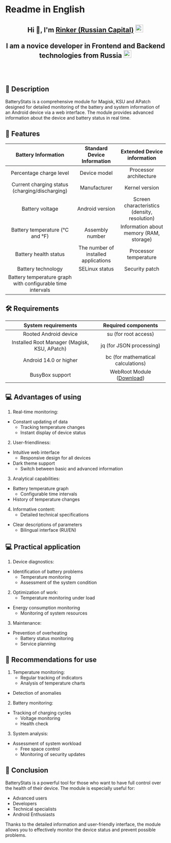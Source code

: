 <p style="box-sizing: border-box;">
  <h1>Readme in English</h1>
</p>
<div style="box-sizing: border-box;">
  <h2 align="center">Hi 👋, I'm <a href="https://t.me/Rinker001" target="_blank">Rinker (Russian Capital)</a>
    <img src="https://www.vectorlogo.zone/logos/buymeacoffee/buymeacoffee-icon.svg" height="24" style="margin: 1px; box-sizing: border-box; position: relative;">
  <br><br>
		I am a novice developer in Frontend and Backend technologies from Russia 
    <img src="https://emojisup.org/images/emoji/google/16-0/flag-russia.png" height="24" style="margin: 1px; box-sizing: border-box; position: relative;"/>
  </h2>
</div>
<div style="box-sizing: border-box;">
	<br><br>
	<span>
		<h2 tabindex="-1" class="heading-element" dir="auto">🍰 Description</h2>
		<div>BatteryStats is a comprehensive module for Magisk, KSU and APatch designed for detailed monitoring of the battery and system information of an Android device via a web interface. The module provides advanced information about the device and battery status in real time.</div>

<h2 tabindex="-1" class="heading-element" dir="auto">🧐 Features</h2>
<div>

|Battery Information                                       |Standard Device Information         |Extended Device information                 |
|:--------------------------------------------------------:|:----------------------------------:|:------------------------------------------:|
|Percentage charge level                                   |Device model                        |Processor architecture                      |
|Current charging status (charging/discharging)            |Manufacturer                        |Kernel version                              |
|Battery voltage                                           |Android version                     |Screen characteristics (density, resolution)|
|Battery temperature (°C and °F)                           |Assembly number                     |Information about memory (RAM, storage)     |
|Battery health status                                     |The number of installed applications|Processor temperature                       |
|Battery technology                                        |SELinux status                      |Security patch                              |
|Battery temperature graph with configurable time intervals|                                    |                                            |

</div>
<h2 tabindex="-1" class="heading-element" dir="auto">🛠️ Requirements</h2>
<div>

|System requirements                         |Required components                                                                               |
|:------------------------------------------:|:------------------------------------------------------------------------------------------------:|
|Rooted Android device                       |su (for root access)                                                                              |
|Installed Root Manager (Magisk, KSU, APatch)|jq (for JSON processing)                                                                          |
|Android 14.0 or higher                      |bc (for mathematical calculations)                                                                |
|BusyBox support                             |WebRoot Module (<a href="https://github.com/zerxfox/Webroot-Manager" target="_blank">Download</a>)|

</div>
<h2 tabindex="-1" class="heading-element" dir="auto">💻 Advantages of using</h2>
<div>

1. Real-time monitoring:
- Constant updating of data
   - Tracking temperature changes
   - Instant display of device status

2. User-friendliness:
- Intuitive web interface
   - Responsive design for all devices
- Dark theme support
   - Switch between basic and advanced information

3. Analytical capabilities:
- Battery temperature graph
   - Configurable time intervals
- History of temperature changes

4. Informative content:
   - Detailed technical specifications
- Clear descriptions of parameters
   - Bilingual interface (RU/EN)

</div>
<h2 tabindex="-1" class="heading-element" dir="auto">💻 Practical application</h2>
<div>

1. Device diagnostics:
- Identification of battery problems
   - Temperature monitoring
   - Assessment of the system condition

2. Optimization of work:
   - Temperature monitoring under load
- Energy consumption monitoring
   - Monitoring of system resources

3. Maintenance:
- Prevention of overheating
   - Battery status monitoring
   - Service planning

</div>
<h2 tabindex="-1" class="heading-element" dir="auto">🌟 Recommendations for use</h2>
<div>

1. Temperature monitoring:
   - Regular tracking of indicators
   - Analysis of temperature charts
- Detection of anomalies

2. Battery monitoring:
- Tracking of charging cycles
   - Voltage monitoring
   - Health check

3. System analysis:
- Assessment of system workload
   - Free space control
   - Monitoring of security updates

</div>
<h2 tabindex="-1" class="heading-element" dir="auto">🙇 Conclusion</h2>
</div>

BatteryStats is a powerful tool for those who want to have full control over the health of their device. The module is especially useful for:
- Advanced users
- Developers
- Technical specialists
- Android Enthusiasts

Thanks to the detailed information and user-friendly interface, the module allows you to effectively monitor the device status and prevent possible problems.
	</span>
